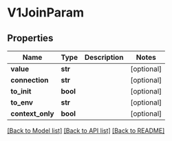 # V1JoinParam

## Properties
Name | Type | Description | Notes
------------ | ------------- | ------------- | -------------
**value** | **str** |  | [optional] 
**connection** | **str** |  | [optional] 
**to_init** | **bool** |  | [optional] 
**to_env** | **str** |  | [optional] 
**context_only** | **bool** |  | [optional] 

[[Back to Model list]](../README.md#documentation-for-models) [[Back to API list]](../README.md#documentation-for-api-endpoints) [[Back to README]](../README.md)


